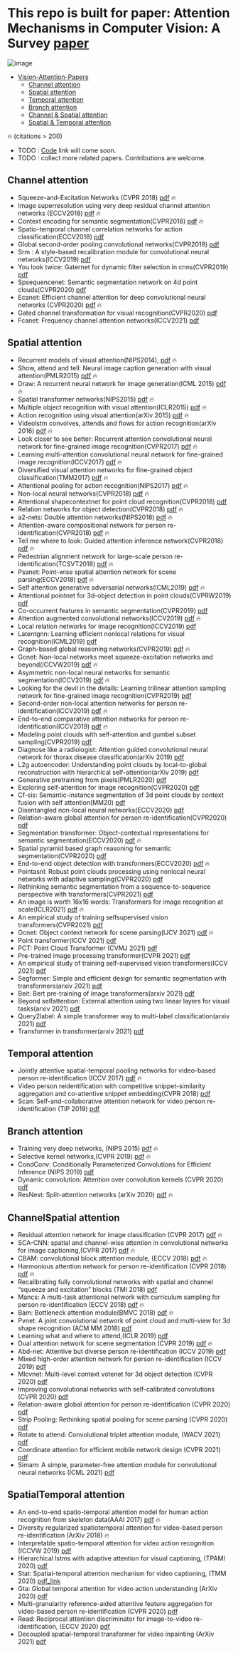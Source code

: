 # This repo is built for paper: Attention Mechanisms in Computer Vision: A Survey  [paper](https://arxiv.org/abs/2111.07624)


![image](https://github.com/MenghaoGuo/Awesome-Vision-Attentions/blob/main/imgs/fuse.png)


<!-- ![image](https://github.com/MenghaoGuo/Awesome-Vision-Attentions/blob/main/imgs/attention_category.png) -->



- [Vision-Attention-Papers](#vision-attention-papers)
  * [Channel attention](#channel-attention)
  * [Spatial attention](#spatial-attention)
  * [Temporal attention](#temporal-attention)
  * [Branch attention](#branch-attention)
  * [Channel \& Spatial attention](#channelspatial-attention)
  * [Spatial \& Temporal attention](#spatialtemporal-attention)


🔥 (citations > 200)  

* TODO :  [Code]() link will come soon.
* TODO :  collect more related papers. Contributions are welcome. 

## Channel attention

* Squeeze-and-Excitation Networks (CVPR 2018) [pdf](https://arxiv.org/pdf/1709.01507)   🔥 
* Image superresolution using very deep residual channel attention networks (ECCV2018) [pdf](https://arxiv.org/pdf/1807.02758)   🔥 
* Context encoding for semantic segmentation(CVPR2018) [pdf](https://arxiv.org/pdf/1803.08904)   🔥 
* Spatio-temporal channel correlation networks for action classification(ECCV2018)  [pdf](https://arxiv.org/pdf/1806.07754)
* Global second-order pooling convolutional networks(CVPR2019) [pdf](https://arxiv.org/pdf/1811.12006)
* Srm : A style-based recalibration module for convolutional neural networks(ICCV2019)  [pdf](https://arxiv.org/pdf/1903.10829) 
* You look twice: Gaternet for dynamic filter selection in cnns(CVPR2019)  [pdf](https://arxiv.org/pdf/1811.11205)
* Spsequencenet: Semantic segmentation network on 4d point clouds(CVPR2020)  [pdf](https://openaccess.thecvf.com/content_CVPR_2020/html/Shi_SpSequenceNet_Semantic_Segmentation_Network_on_4D_Point_Clouds_CVPR_2020_paper.html)
* Ecanet: Efficient channel attention for deep convolutional neural networks (CVPR2020) [pdf](https://arxiv.org/pdf/1910.03151)   🔥 
* Gated channel transformation for visual recognition(CVPR2020)  [pdf](https://arxiv.org/pdf/1909.11519) 
* Fcanet: Frequency channel attention networks(ICCV2021)  [pdf](https://arxiv.org/pdf/2012.11879)

## Spatial attention

- Recurrent models of visual attention(NIPS2014), [pdf](https://arxiv.org/pdf/1406.6247)   🔥 
- Show, attend and tell: Neural image caption generation with visual attention(PMLR2015) [pdf](https://arxiv.org/pdf/1502.03044)   🔥 
- Draw: A recurrent neural network for image generation(ICML 2015) [pdf](https://arxiv.org/pdf/1502.04623)   🔥 
- Spatial transformer networks(NIPS2015) [pdf](https://arxiv.org/pdf/1506.02025)   🔥 
- Multiple object recognition with visual attention(ICLR2015) [pdf](https://arxiv.org/pdf/1412.7755)   🔥 
- Action recognition using visual attention(arXiv 2015) [pdf](https://arxiv.org/pdf/1511.04119)   🔥 
- Videolstm convolves, attends and flows for action recognition(arXiv 2016) [pdf](https://arxiv.org/pdf/1607.01794)   🔥 
- Look closer to see better: Recurrent attention convolutional neural network for fine-grained image recognition(CVPR2017) [pdf](https://openaccess.thecvf.com/content_cvpr_2017/papers/Fu_Look_Closer_to_CVPR_2017_paper.pdf)   🔥 
- Learning multi-attention convolutional neural network for fine-grained image recognition(ICCV2017) [pdf](http://openaccess.thecvf.com/content_ICCV_2017/papers/Zheng_Learning_Multi-Attention_Convolutional_ICCV_2017_paper.pdf)   🔥 
- Diversified visual attention networks for fine-grained object classification(TMM2017) [pdf](https://arxiv.org/pdf/1606.08572)   🔥 
- Attentional pooling for action recognition(NIPS2017) [pdf](https://arxiv.org/pdf/1711.01467)   🔥 
- Non-local neural networks(CVPR2018) [pdf](https://arxiv.org/pdf/1711.07971)   🔥 
- Attentional shapecontextnet for point cloud recognition(CVPR2018) [pdf](https://openaccess.thecvf.com/content_cvpr_2018/papers/Xie_Attentional_ShapeContextNet_for_CVPR_2018_paper.pdf) 
- Relation networks for object detection(CVPR2018) [pdf](https://openaccess.thecvf.com/content_cvpr_2018/papers/Hu_Relation_Networks_for_CVPR_2018_paper.pdf)   🔥 
- a2-nets: Double attention networks(NIPS2018) [pdf](https://arxiv.org/pdf/1810.11579)   🔥 
- Attention-aware compositional network for person re-identification(CVPR2018) [pdf](https://arxiv.org/pdf/1805.03344)   🔥 
- Tell me where to look: Guided attention inference network(CVPR2018) [pdf](https://arxiv.org/pdf/1802.10171)   🔥 
- Pedestrian alignment network for large-scale person re-identification(TCSVT2018) [pdf](https://arxiv.org/pdf/1707.00408)   🔥 
- Psanet: Point-wise spatial attention network for scene parsing(ECCV2018) [pdf](https://openaccess.thecvf.com/content_ECCV_2018/html/Hengshuang_Zhao_PSANet_Point-wise_Spatial_ECCV_2018_paper.html)   🔥 
- Self attention generative adversarial networks(ICML2019) [pdf](https://arxiv.org/pdf/1805.08318)   🔥 
- Attentional pointnet for 3d-object detection in point clouds(CVPRW2019) [pdf](https://openaccess.thecvf.com/content_CVPRW_2019/papers/WAD/Paigwar_Attentional_PointNet_for_3D-Object_Detection_in_Point_Clouds_CVPRW_2019_paper.pdf)
- Co-occurrent features in semantic segmentation(CVPR2019) [pdf](http://openaccess.thecvf.com/content_CVPR_2019/papers/Zhang_Co-Occurrent_Features_in_Semantic_Segmentation_CVPR_2019_paper.pdf)
- Attention augmented convolutional networks(ICCV2019) [pdf](https://arxiv.org/pdf/1904.09925)   🔥 
- Local relation networks for image recognition(ICCV2019) [pdf](https://arxiv.org/pdf/1904.11491)
- Latentgnn: Learning efficient nonlocal relations for visual recognition(ICML2019) [pdf](https://arxiv.org/pdf/1905.11634)
- Graph-based global reasoning networks(CVPR2019) [pdf](https://arxiv.org/pdf/1811.12814)   🔥 
- Gcnet: Non-local networks meet squeeze-excitation networks and beyond(ICCVW2019) [pdf](https://arxiv.org/pdf/1904.11492)   🔥 
- Asymmetric non-local neural networks for semantic segmentation(ICCV2019) [pdf](https://arxiv.org/pdf/1908.07678)   🔥 
- Looking for the devil in the details: Learning trilinear attention sampling network for fine-grained image recognition(CVPR2019) [pdf](https://arxiv.org/pdf/1903.06150) 
- Second-order non-local attention networks for person re-identification(ICCV2019) [pdf](https://arxiv.org/pdf/1909.00295)   🔥 
- End-to-end comparative attention networks for person re-identification(ICCV2019) [pdf](https://arxiv.org/pdf/1606.04404)   🔥 
- Modeling point clouds with self-attention and gumbel subset sampling(CVPR2019) [pdf](https://arxiv.org/pdf/1904.03375)
- Diagnose like a radiologist: Attention guided convolutional neural network for thorax disease classification(arXiv 2019) [pdf](https://arxiv.org/pdf/1801.09927)
- L2g autoencoder: Understanding point clouds by local-to-global reconstruction with hierarchical self-attention(arXiv 2019) [pdf](https://arxiv.org/pdf/1908.00720)
- Generative pretraining from pixels(PMLR2020) [pdf](https://cdn.openai.com/papers/Generative_Pretraining_from_Pixels_V2.pdf)
- Exploring self-attention for image recognition(CVPR2020) [pdf](https://arxiv.org/pdf/2004.13621)
- Cf-sis: Semantic-instance segmentation of 3d point clouds by context fusion with self attention(MM20) [pdf](https://dl.acm.org/doi/pdf/10.1145/3394171.3413829)
- Disentangled non-local neural networks(ECCV2020) [pdf](https://arxiv.org/pdf/2006.06668) 
- Relation-aware global attention for person re-identification(CVPR2020) [pdf](https://arxiv.org/pdf/1904.02998)
- Segmentation transformer: Object-contextual representations for semantic segmentation(ECCV2020) [pdf](https://arxiv.org/pdf/1909.11065)   🔥 
- Spatial pyramid based graph reasoning for semantic segmentation(CVPR2020) [pdf](https://arxiv.org/pdf/2003.10211)
- End-to-end object detection with transformers(ECCV2020) [pdf](https://arxiv.org/pdf/2005.12872)   🔥 
- Pointasnl: Robust point clouds processing using nonlocal neural networks with adaptive sampling(CVPR2020) [pdf](https://arxiv.org/pdf/2003.00492)
- Rethinking semantic segmentation from a sequence-to-sequence perspective with transformers(CVPR2021) [pdf](https://arxiv.org/pdf/2012.15840)
- An image is worth 16x16 words: Transformers for image recognition at scale(ICLR2021) [pdf](https://arxiv.org/pdf/2010.11929)   🔥 
- An empirical study of training selfsupervised vision transformers(CVPR2021) [pdf](https://arxiv.org/pdf/2104.02057)
- Ocnet: Object context network for scene parsing(IJCV 2021) [pdf](https://arxiv.org/pdf/1809.00916)   🔥 
- Point transformer(ICCV 2021) [pdf](https://arxiv.org/pdf/2012.09164)
- PCT: Point Cloud Transformer (CVMJ 2021) [pdf](https://arxiv.org/pdf/2012.09688.pdf)
- Pre-trained image processing transformer(CVPR 2021) [pdf](https://arxiv.org/pdf/2012.00364)
- An empirical study of training self-supervised vision transformers(ICCV 2021) [pdf](https://arxiv.org/pdf/2104.02057)
- Segformer: Simple and efficient design for semantic segmentation with transformers(arxiv 2021) [pdf](https://arxiv.org/pdf/2105.15203)
- Beit: Bert pre-training of image transformers(arxiv 2021) [pdf](https://arxiv.org/pdf/2106.08254)
- Beyond selfattention: External attention using two linear layers for visual tasks(arxiv 2021) [pdf](https://arxiv.org/pdf/2105.02358)
- Query2label: A simple transformer way to multi-label classification(arxiv 2021) [pdf](https://arxiv.org/pdf/2107.10834)
- Transformer in transformer(arxiv 2021) [pdf](https://arxiv.org/pdf/2103.00112)

## Temporal attention 

- Jointly attentive spatial-temporal pooling networks for video-based person re-identification (ICCV 2017) [pdf](https://arxiv.org/pdf/1708.02286.pdf) 🔥
- Video person reidentification with competitive snippet-similarity aggregation and co-attentive snippet embedding(CVPR 2018)  [pdf](https://openaccess.thecvf.com/content_cvpr_2018/CameraReady/1036.pdf)
- Scan: Self-and-collaborative attention network for video person re-identification (TIP 2019) [pdf](https://arxiv.org/pdf/1807.05688.pdf) 

## Branch attention 

- Training very deep networks, (NIPS 2015) [pdf](https://arxiv.org/pdf/1507.06228.pdf) 🔥
- Selective kernel networks,(CVPR 2019) [pdf](https://openaccess.thecvf.com/content_CVPR_2019/papers/Li_Selective_Kernel_Networks_CVPR_2019_paper.pdf) 🔥
- CondConv: Conditionally Parameterized Convolutions for Efficient Inference (NIPS 2019) [pdf](https://arxiv.org/pdf/1904.04971.pdf)
- Dynamic convolution: Attention over convolution kernels (CVPR 2020) [pdf](https://openaccess.thecvf.com/content_CVPR_2020/papers/Chen_Dynamic_Convolution_Attention_Over_Convolution_Kernels_CVPR_2020_paper.pdf)
- ResNest: Split-attention networks  (arXiv 2020) [pdf](https://arxiv.org/pdf/2004.08955.pdf) 🔥

## ChannelSpatial attention

- Residual attention network for image classification (CVPR 2017) [pdf](https://openaccess.thecvf.com/content_cvpr_2017/papers/Wang_Residual_Attention_Network_CVPR_2017_paper.pdf) 🔥
- SCA-CNN: spatial and channel-wise attention in convolutional networks for image captioning,(CVPR 2017) [pdf](https://openaccess.thecvf.com/content_cvpr_2017/papers/Chen_SCA-CNN_Spatial_and_CVPR_2017_paper.pdf) 🔥
- CBAM: convolutional block attention module, (ECCV 2018) [pdf](https://openaccess.thecvf.com/content_ECCV_2018/papers/Sanghyun_Woo_Convolutional_Block_Attention_ECCV_2018_paper.pdf)  🔥
- Harmonious attention network for person re-identification (CVPR 2018) [pdf](https://arxiv.org/pdf/1802.08122.pdf) 🔥
- Recalibrating fully convolutional networks with spatial and channel “squeeze and excitation” blocks (TMI 2018)  [pdf](https://arxiv.org/pdf/1808.08127.pdf)
- Mancs: A multi-task attentional network with curriculum sampling for person re-identification (ECCV 2018) [pdf](https://www.ecva.net/papers/eccv_2018/papers_ECCV/papers/Cheng_Wang_Mancs_A_Multi-task_ECCV_2018_paper.pdf) 🔥
- Bam: Bottleneck attention module(BMVC 2018) [pdf](http://bmvc2018.org/contents/papers/0092.pdf) 🔥
- Pvnet: A joint convolutional network of point cloud and multi-view for 3d shape recognition (ACM MM 2018) [pdf](https://arxiv.org/pdf/1808.07659.pdf)  
- Learning what and where to attend,(ICLR 2019) [pdf](https://openreview.net/pdf?id=BJgLg3R9KQ) 
- Dual attention network for scene segmentation (CVPR 2019) [pdf](https://openaccess.thecvf.com/content_CVPR_2019/papers/Fu_Dual_Attention_Network_for_Scene_Segmentation_CVPR_2019_paper.pdf) 🔥
- Abd-net: Attentive but diverse person re-identification (ICCV 2019) [pdf](https://openaccess.thecvf.com/content_ICCV_2019/papers/Chen_ABD-Net_Attentive_but_Diverse_Person_Re-Identification_ICCV_2019_paper.pdf) 
- Mixed high-order attention network for person re-identification (ICCV 2019) [pdf](https://arxiv.org/pdf/1908.05819.pdf)
- Mlcvnet: Multi-level context votenet for 3d object detection (CVPR 2020) [pdf](https://openaccess.thecvf.com/content_CVPR_2020/papers/Xie_MLCVNet_Multi-Level_Context_VoteNet_for_3D_Object_Detection_CVPR_2020_paper.pdf) 
- Improving convolutional networks with self-calibrated convolutions (CVPR 2020) [pdf](https://openaccess.thecvf.com/content_CVPR_2020/papers/Liu_Improving_Convolutional_Networks_With_Self-Calibrated_Convolutions_CVPR_2020_paper.pdf) 
- Relation-aware global attention for person re-identification (CVPR 2020) [pdf](https://openaccess.thecvf.com/content_CVPR_2020/papers/Zhang_Relation-Aware_Global_Attention_for_Person_Re-Identification_CVPR_2020_paper.pdf) 
- Strip Pooling: Rethinking spatial pooling for scene parsing (CVPR 2020) [pdf](https://openaccess.thecvf.com/content_CVPR_2020/papers/Hou_Strip_Pooling_Rethinking_Spatial_Pooling_for_Scene_Parsing_CVPR_2020_paper.pdf) 
- Rotate to attend: Convolutional triplet attention module, (WACV 2021) [pdf](https://arxiv.org/pdf/2010.03045.pdf)
- Coordinate attention for efficient mobile network design (CVPR 2021) [pdf](https://openaccess.thecvf.com/content/CVPR2021/papers/Hou_Coordinate_Attention_for_Efficient_Mobile_Network_Design_CVPR_2021_paper.pdf) 
-  Simam: A simple, parameter-free attention module for convolutional neural networks (ICML 2021) [pdf](http://proceedings.mlr.press/v139/yang21o/yang21o.pdf) 

## SpatialTemporal attention

- An end-to-end spatio-temporal attention model for human action recognition from skeleton data(AAAI 2017) [pdf](https://arxiv.org/pdf/1611.06067.pdf) 🔥
- Diversity regularized spatiotemporal attention for video-based person re-identification (ArXiv 2018) 🔥
- Interpretable spatio-temporal attention for video action recognition (ICCVW 2019) [pdf](https://openaccess.thecvf.com/content_ICCVW_2019/papers/HVU/Meng_Interpretable_Spatio-Temporal_Attention_for_Video_Action_Recognition_ICCVW_2019_paper.pdf) 
- Hierarchical lstms with adaptive attention for visual captioning, (TPAMI 2020) [pdf](https://arxiv.org/pdf/1812.11004.pdf)
- Stat: Spatial-temporal attention mechanism for video captioning, (TMM 2020) [pdf_link](https://ieeexplore.ieee.org/abstract/document/8744407)
- Gta: Global temporal attention for video action understanding (ArXiv 2020) [pdf](https://arxiv.org/pdf/2012.08510.pdf)
- Multi-granularity reference-aided attentive feature aggregation for video-based person re-identification (CVPR 2020) [pdf](https://arxiv.org/pdf/2003.12224.pdf)
- Read: Reciprocal attention discriminator for image-to-video re-identification, (ECCV 2020) [pdf](https://www.ecva.net/papers/eccv_2020/papers_ECCV/papers/123590324.pdf)
- Decoupled spatial-temporal transformer for video inpainting (ArXiv 2021) [pdf](https://arxiv.org/pdf/2104.06637.pdf)


